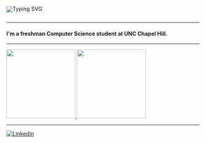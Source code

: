 <p align="left" style="line-height: 1; margin: 0; padding: 0; height: 28px;">
  <img src="https://readme-typing-svg.demolab.com?font=Fira+Code&weight=500&size=22&pause=500&color=F356F9&width=240&lines=Hi%2C+I'm+Evan" alt="Typing SVG" />
</p>

---

<h4>
  I'm a freshman Computer Science student at UNC Chapel Hill.
</h4>

---



<a href="https://github.com/evanap003300">
  <img height="180em" src="https://github-readme-stats.vercel.app/api?username=evanap003300&show_icons=true&hide_border=true&count_private=true&theme=radical"/>
</a>
<a href="https://github.com/evanap003300">
  <img height="180em" src="https://github-readme-stats.vercel.app/api/top-langs/?username=evanap003300&layout=compact&langs_count=8&hide_border=true&theme=radical"/>
</a>

---


[![LinkedIn](https://img.shields.io/badge/LinkedIn-Evan%20Phillips-blue?logo=linkedin&style=for-the-badge)](https://www.linkedin.com/in/evan-phillips111)
